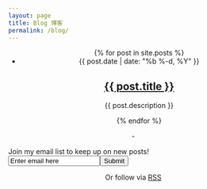 ```yaml
---
layout: page
title: Blog 博客
permalink: /blog/
---
```


<ul class="post-list" align="center">
    {% for post in site.posts %}
      <li>
        <span class="post-meta">{{ post.date | date: "%b %-d, %Y" }}</span>
        <h2>
          <a class="post-link" href="{{ post.url | prepend: site.baseurl }}">{{ post.title }}</a>
        </h2>
        <p>
          {{ post.description }}
        </p>
      </li>
    {% endfor %}
  </ul>

<p align="center">-</p>


<!-- Begin MailChimp Signup Form -->
<div id="mc_embed_signup">
<form action="//kylegraycar.us12.list-manage.com/subscribe/post?u=e90ebf818f100e659e91fd302&amp;id=48a1711bb6" method="post" id="mc-embedded-subscribe-form" name="mc-embedded-subscribe-form" class="validate" target="_blank" novalidate>
    <div id="mc_embed_signup_scroll">
  
<div class="mc-field-group">
  <label for="mce-EMAIL">Join my email list to keep up on new posts!</label>
  <div><input type="email" value="Enter email here" name="EMAIL" class="required email" id="mce-EMAIL"><input type="submit" value="Submit" name="subscribe" id="mc-embedded-subscribe" class="button">
    </div></div>
</div>
  <div id="mce-responses" class="clear">
    <div class="response" id="mce-error-response" style="display:none"></div>
    <div class="response" id="mce-success-response" style="display:none"></div>
  </div>
    <div style="position: absolute; left: -5000px;"><input type="text" name="b_e90ebf818f100e659e91fd302_48a1711bb6" tabindex="-1" value=""></div>
   
</form>
<p class="rss-subscribe" align="center">Or follow via <a href="{{ "/feed.xml" | prepend: site.baseurl }}">RSS</a></p>
</div>

<!--End mc_embed_signup-->

